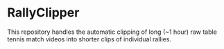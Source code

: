 # RallyClipper

This repository handles the automatic clipping of long (~1 hour) raw table tennis match videos into shorter clips of individual rallies.

